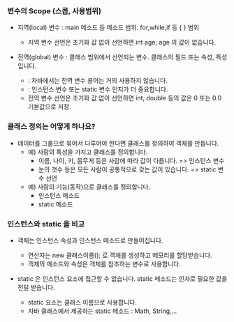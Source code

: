 ### 변수의 Scope (스콥, 사용범위)

- 지역(local) 변수 : main 메소드 등 메소드 범위. for,while,if 등 { } 범위
    + 지역 변수 선언은 초기화 값 없이 선언하면 int age; age 의 값이 없습니다. 

- 전역(global) 변수 : 클래스 범위에서 선언되는 변수. 클래스의 필드 또는 속성, 특성 입니다.
    +    : 자바에서는 전역 변수 용어는 거의 사용하지 않습니다. 
    +    : 인스턴스 변수 또는 static 변수 인지가 더 중요합니다. 
    + 전역 변수 선언은 초기화 값 없이 선언하면 int, double 등의 값은 0 또는 0.0 기본값으로 저장.


### 클래스 정의는 어떻게 하나요?

- 데이터를 그룹으로 묶어서 다루어야 한다면 클래스를 정의하여 객체를 만듭니다. 
    + 예) 사람의 특성을 가지고 클래스를 정의합니다. 
        + 이름, 나이, 키, 몸무게 등은 사람에 따라 값이 다릅니다. => 인스턴스 변수
        + 눈의 갯수 등은 모든 사람이 공통적으로 갖는 값이 있습니다. => static 변수 선언
    + 예) 사람의 기능(동작)으로 클래스를 정의합니다. 
        + 인스턴스 메소드
        + static 메소드

### 인스턴스와 static 을 비교

- 객체는 인스턴스 속성과 인스턴스 메소드로 만들어집니다. 
    + 연산자는 new 클래스이름(); 로 객체를 생성하고 메모리를 할당받습니다.
    + 객체의 메소드와 속성은 객체를 참조하는 변수로 사용합니다. 

- static 은 인스턴스 요소에 접근할 수 없습니다. static 메소드는 인자로 필요한 값을 전달 받습니다. 
    + static 요소는 클래스 이름으로 사용합니다. 
    + 자바 클래스에서 제공하는 static 메소드 : Math, String,...